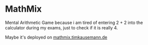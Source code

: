 # MathMix

Mental Arithmetic Game because i am tired of entering 2 + 2 into the calculator during my exams, just to check if it is really 4.

Maybe it's deployed on [mathmix.timkausemann.de](http://mathmix.timkausemann.de)
